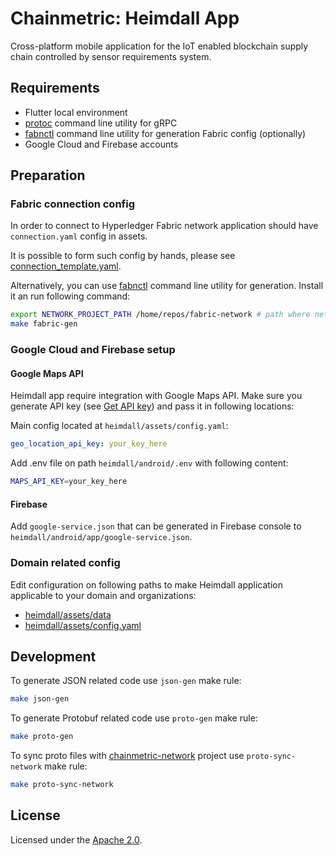 # Chainmetric: Heimdall App

Cross-platform mobile application for the IoT enabled blockchain supply chain controlled by sensor requirements system.

## Requirements
- Flutter local environment
- [protoc](https://grpc.io/docs/protoc-installation) command line utility for gRPC
- [fabnctl](https://github.com/timoth-y/fabnctl) command line utility for generation Fabric config (optionally)
- Google Cloud and Firebase accounts

## Preparation

### Fabric connection config

In order to connect to Hyperledger Fabric network application should have `connection.yaml` config in assets.

It is possible to form such config by hands, please see [connection_template.yaml](https://github.com/timoth-y/chainmetric-app/blob/master/heimdall/assets/connection_template.yaml).

Alternatively, you can use [fabnctl](https://github.com/timoth-y/fabnctl) command line utility for generation. Install it an run following command:

```bash
export NETWORK_PROJECT_PATH /home/repos/fabric-network # path where network-config.yaml located along with crypto materials
make fabric-gen
```

### Google Cloud and Firebase setup

#### Google Maps API

Heimdall app require integration with Google Maps API. Make sure you generate API key (see [Get API key](https://developers.google.com/maps/documentation/maps-static/get-api-key)) and pass it in following locations:

Main config located at `heimdall/assets/config.yaml`:
```yaml
geo_location_api_key: your_key_here
```

Add .env file on path `heimdall/android/.env` with following content:

```bash
MAPS_API_KEY=your_key_here
```

#### Firebase

Add `google-service.json` that can be generated in Firebase console to `heimdall/android/app/google-service.json`.

### Domain related config

Edit configuration on following paths to make Heimdall application applicable to your domain and organizations:

- [heimdall/assets/data](https://github.com/timoth-y/chainmetric-app/tree/master/heimdall/assets/data)
- [heimdall/assets/config.yaml](https://github.com/timoth-y/chainmetric-app/tree/master/heimdall/assets/config_template.yaml)

## Development

To generate JSON related code use `json-gen` make rule:

```bash
make json-gen
```

To generate Protobuf related code use `proto-gen` make rule:

```bash
make proto-gen
```

To sync proto files with [chainmetric-network](https://github.com/timoth-y/chainmetric-network) project use `proto-sync-network` make rule:

```bash
make proto-sync-network
```

## License

Licensed under the [Apache 2.0](https://github.com/timoth-y/chainmetric-network/blob/main/LICENSE).
